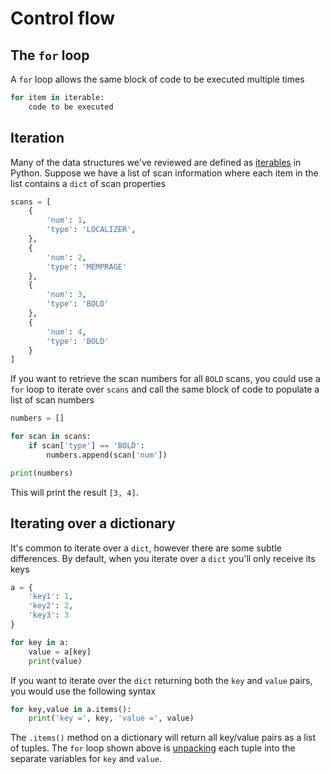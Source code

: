 # Control flow

## The `for` loop

A `for` loop allows the same block of code to be executed multiple times

```python
for item in iterable:
    code to be executed
```

## Iteration

Many of the data structures we've reviewed are defined as
[iterables](https://docs.python.org/3/glossary.html#term-iterable)
in Python. Suppose we have a list of scan information where each item in the 
list contains a `dict` of scan properties

```python
scans = [
    {
        'num': 1,
        'type': 'LOCALIZER',
    },
    {
        'num': 2,
        'type': 'MEMPRAGE'
    },
    {
        'num': 3,
        'type': 'BOLD'
    },
    {
        'num': 4,
        'type': 'BOLD'
    }
]
```

If you want to retrieve the scan numbers for all `BOLD` scans, you could use a 
`for` loop to iterate over `scans` and call the same block of code to populate 
a list of scan numbers

```python
numbers = []

for scan in scans:
    if scan['type'] == 'BOLD':
        numbers.append(scan['num'])

print(numbers)
```

This will print the result `[3, 4]`.

## Iterating over a dictionary

It's common to iterate over a `dict`, however there are some subtle
differences. By default, when you iterate over a `dict` you'll only receive 
its keys

```python
a = {
    'key1': 1,
    'key2': 2,
    'key3': 3
}

for key in a:
    value = a[key]
    print(value)
```

If you want to iterate over the `dict` returning both the `key` and `value` 
pairs, you would use the following syntax

```python
for key,value in a.items():
    print('key =', key, 'value =', value)
```

The `.items()` method on a dictionary will return all key/value pairs as a 
list of tuples. The `for` loop shown above is
[unpacking](/tuple/#unpacking)
each tuple into the separate variables for `key` and `value`.
